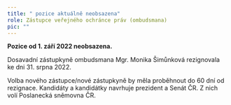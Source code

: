 ```yaml
---
title: " pozice aktuálně neobsazena"
role: Zástupce veřejného ochránce práv (ombudsmana)
pic: ""
---
```

**Pozice od 1. září 2022 neobsazena.** 

Dosavadní zástupkyně ombudsmana Mgr. Monika Šimůnková rezignovala ke dni 31. srpna 2022. 

Volba nového zástupce/nové zástupkyně by měla proběhnout do 60 dní od rezignace. Kandidáty a kandidátky navrhuje prezident a Senát ČR. Z nich volí Poslanecká sněmovna ČR.